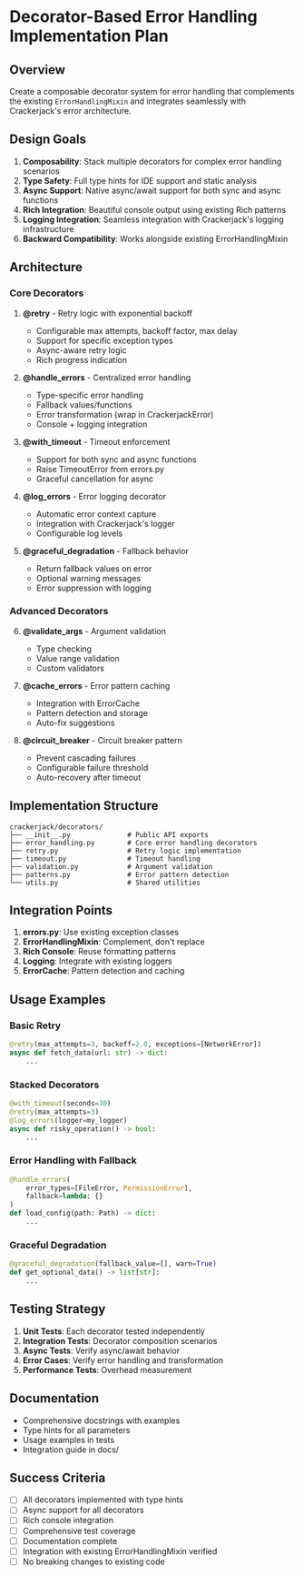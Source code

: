 # Decorator-Based Error Handling Implementation Plan

## Overview

Create a composable decorator system for error handling that complements the existing `ErrorHandlingMixin` and integrates seamlessly with Crackerjack's error architecture.

## Design Goals

1. **Composability**: Stack multiple decorators for complex error handling scenarios
2. **Type Safety**: Full type hints for IDE support and static analysis
3. **Async Support**: Native async/await support for both sync and async functions
4. **Rich Integration**: Beautiful console output using existing Rich patterns
5. **Logging Integration**: Seamless integration with Crackerjack's logging infrastructure
6. **Backward Compatibility**: Works alongside existing ErrorHandlingMixin

## Architecture

### Core Decorators

1. **@retry** - Retry logic with exponential backoff
   - Configurable max attempts, backoff factor, max delay
   - Support for specific exception types
   - Async-aware retry logic
   - Rich progress indication

2. **@handle_errors** - Centralized error handling
   - Type-specific error handling
   - Fallback values/functions
   - Error transformation (wrap in CrackerjackError)
   - Console + logging integration

3. **@with_timeout** - Timeout enforcement
   - Support for both sync and async functions
   - Raise TimeoutError from errors.py
   - Graceful cancellation for async

4. **@log_errors** - Error logging decorator
   - Automatic error context capture
   - Integration with Crackerjack's logger
   - Configurable log levels

5. **@graceful_degradation** - Fallback behavior
   - Return fallback values on error
   - Optional warning messages
   - Error suppression with logging

### Advanced Decorators

6. **@validate_args** - Argument validation
   - Type checking
   - Value range validation
   - Custom validators

7. **@cache_errors** - Error pattern caching
   - Integration with ErrorCache
   - Pattern detection and storage
   - Auto-fix suggestions

8. **@circuit_breaker** - Circuit breaker pattern
   - Prevent cascading failures
   - Configurable failure threshold
   - Auto-recovery after timeout

## Implementation Structure

```
crackerjack/decorators/
├── __init__.py              # Public API exports
├── error_handling.py        # Core error handling decorators
├── retry.py                 # Retry logic implementation
├── timeout.py               # Timeout handling
├── validation.py            # Argument validation
├── patterns.py              # Error pattern detection
└── utils.py                 # Shared utilities
```

## Integration Points

1. **errors.py**: Use existing exception classes
2. **ErrorHandlingMixin**: Complement, don't replace
3. **Rich Console**: Reuse formatting patterns
4. **Logging**: Integrate with existing loggers
5. **ErrorCache**: Pattern detection and caching

## Usage Examples

### Basic Retry
```python
@retry(max_attempts=3, backoff=2.0, exceptions=[NetworkError])
async def fetch_data(url: str) -> dict:
    ...
```

### Stacked Decorators
```python
@with_timeout(seconds=30)
@retry(max_attempts=3)
@log_errors(logger=my_logger)
async def risky_operation() -> bool:
    ...
```

### Error Handling with Fallback
```python
@handle_errors(
    error_types=[FileError, PermissionError],
    fallback=lambda: {}
)
def load_config(path: Path) -> dict:
    ...
```

### Graceful Degradation
```python
@graceful_degradation(fallback_value=[], warn=True)
def get_optional_data() -> list[str]:
    ...
```

## Testing Strategy

1. **Unit Tests**: Each decorator tested independently
2. **Integration Tests**: Decorator composition scenarios
3. **Async Tests**: Verify async/await behavior
4. **Error Cases**: Verify error handling and transformation
5. **Performance Tests**: Overhead measurement

## Documentation

- Comprehensive docstrings with examples
- Type hints for all parameters
- Usage examples in tests
- Integration guide in docs/

## Success Criteria

- [ ] All decorators implemented with type hints
- [ ] Async support for all decorators
- [ ] Rich console integration
- [ ] Comprehensive test coverage
- [ ] Documentation complete
- [ ] Integration with existing ErrorHandlingMixin verified
- [ ] No breaking changes to existing code
